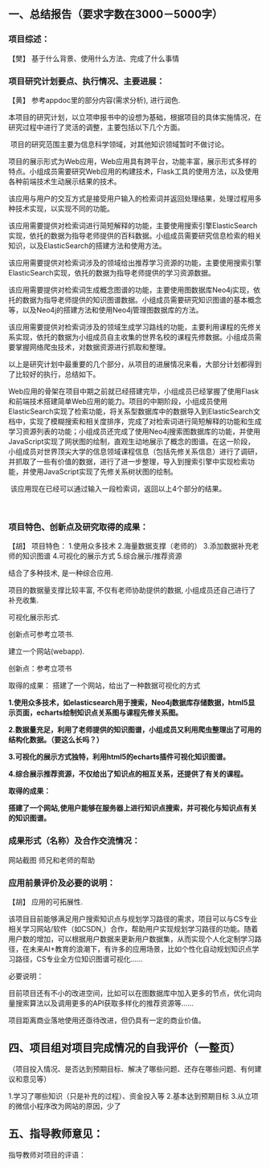 ## 一、总结报告（要求字数在3000－5000字）

### 项目综述：

【樊】
基于什么背景、使用什么方法、完成了什么事情

### 项目研究计划要点、执行情况、主要进展：

【黄】
参考appdoc里的部分内容(需求分析), 进行润色. 

​		本项目的研究计划，以立项申报书中的设想为基础，根据项目的具体实施情况，在研究过程中进行了灵活的调整，主要包括以下几个方面。

​		项目的研究范围主要为信息科学领域，对其他知识领域暂时不做讨论。

​		项目的展示形式为Web应用，Web应用具有跨平台，功能丰富，展示形式多样的特点。小组成员需要研究Web应用的构建技术，Flask工具的使用方法，以及使用各种前端技术生动展示结果的技术。

​		该应用与用户的交互方式是接受用户输入的检索词并返回处理结果，处理过程用多种技术实现，以实现不同的功能。

​		该应用需要提供对检索词进行简短解释的功能，主要使用搜索引擎ElasticSearch实现，依托的数据为指导老师提供的百科数据。小组成员需要研究信息检索的相关知识，以及ElasticSearch的搭建方法和使用方法。

​		该应用需要提供对检索词涉及的领域给出推荐学习资源的功能，主要使用搜索引擎ElasticSearch实现，依托的数据为指导老师提供的学习资源数据。

​		该应用需要提供对检索词生成概念图谱的功能，主要使用图数据库Neo4j实现，依托的数据为指导老师提供的知识图谱数据。小组成员需要研究知识图谱的基本概念等，以及Neo4j的搭建方法和使用Neo4j管理图数据库的方法。

​		该应用需要提供对检索词涉及的领域生成学习路线的功能，主要利用课程的先修关系实现，依托的数据为小组成员自主收集的世界名校的课程先修数据。小组成员需要掌握网络爬虫技术，对数据资源进行抓取和整理。

​		以上是研究计划中最重要的几个部分，从项目的进展情况来看，大部分计划都得到了比较好的执行，总结如下。

​		Web应用的骨架在项目中期之前就已经搭建完毕，小组成员已经掌握了使用Flask和前端技术搭建简单Web应用的能力。项目的中期阶段，小组成员使用ElasticSearch实现了检索功能，将关系型数据库中的数据导入到ElasticSearch文档中，实现了模糊搜索和相关度排序，完成了对检索词进行简短解释的功能和生成学习资源列表的功能；小组成员还完成了使用Neo4j搜索图数据库的功能，并使用JavaScript实现了网状图的绘制，直观生动地展示了概念的图谱。在这一阶段，小组成员对世界顶尖大学的信息领域课程信息（包括先修关系信息）进行了调研，并抓取了一些有价值的数据，进行了进一步整理，导入到搜索引擎中实现检索功能，并使用JavaScript实现了先修关系树状图的绘制。

​		该应用现在已经可以通过输入一段检索词，返回以上4个部分的结果。

​		


### 项目特色、创新点及研究取得的成果：

【胡】
项目特色：
1.使用众多技术
2.海量数据支撑（老师的）
3.添加数据补充老师的知识图谱
4.可视化的展示方式
5.综合展示/推荐资源

结合了多种技术, 是一种综合应用.

项目的数据量支撑比较丰富, 不仅有老师协助提供的数据, 小组成员还自己进行了补充收集.

可视化展示形式.

创新点可参考立项书. 

建立一个网站(webapp).


创新点：参考立项书

取得的成果：
搭建了一个网站，给出了一种数据可视化的方式



**1.使用众多技术，如elasticsearch用于搜索，Neo4j数据库存储数据，html5显示页面，echarts绘制知识点关系图与课程先修关系图。**

**2.数据量充足，利用了老师提供的知识图谱，小组成员又利用爬虫整理出了可用的结构化数据。（要这么长吗？）**

**3.可视化的展示方式独特，利用html5的echarts插件可视化知识图谱。**

**4.综合展示推荐资源，不仅给出了知识点的相互关系，还提供了有关的课程。**

 

**取得的成果：**

**搭建了一个网站,使用户能够在服务器上进行知识点搜索，并可视化与知识点有关的知识图谱。**



### 成果形式（名称）及合作交流情况：

网站截图
师兄和老师的帮助



### 应用前景评价及必要的说明：

【胡】
应用的可拓展性. 

该项目目前能够满足用户搜索知识点与规划学习路径的需求，项目可以与CS专业相关学习网站/软件（如CSDN,）合作，帮助用户实现规划学习路径的功能。随着用户数的增加，可以根据用户数据来更新用户数据集，从而实现个人化定制学习路径，在未来AI+教育的浪潮下，有许多的应用场景，比如个性化自动规划知识点学习路径，CS专业全方位知识图谱可视化……

 

必要说明：

目前项目还有不小的改进空间，比如可以在图数据库中加入更多的节点，优化词向量搜索算法以及调用更多的API获取多样化的推荐资源等……

项目距离商业落地使用还亟待改进，但仍具有一定的商业价值。



##  四、项目组对项目完成情况的自我评价（一整页）

（项目投入情况、是否达到预期目标、解决了哪些问题、还存在哪些问题、有何建议和意见等）

1.学习了哪些知识（只是补充的过程）、资金投入等
2.基本达到预期目标
3.从立项的微信小程序改为网站的原因，少了



## 五、指导教师意见：

指导教师对项目的评语：





